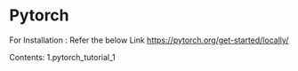 # Pytorch


For Installation :
Refer the below Link 
https://pytorch.org/get-started/locally/



Contents:
1.pytorch_tutorial_1
